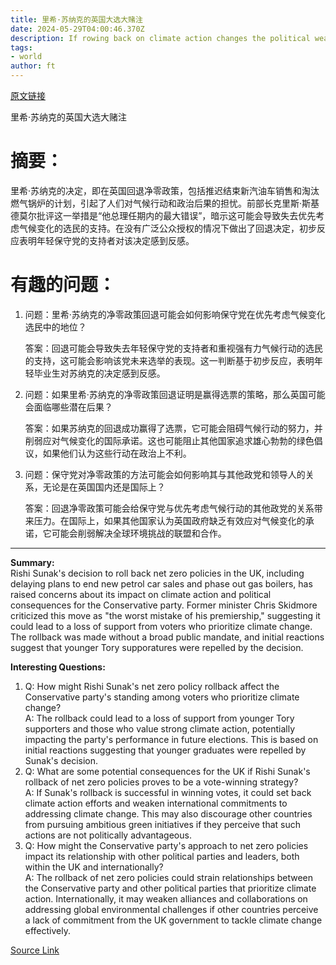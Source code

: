```yaml
---
title: 里希·苏纳克的英国大选大赌注
date: 2024-05-29T04:00:46.370Z
description: If rowing back on climate action changes the political weather for the Tories, the consequences will be far-reaching
tags: 
- world
author: ft
---
```


[原文链接](https://ft.com/content/061f943e-3479-4894-be2b-6bf052a82a74)

里希·苏纳克的英国大选大赌注

# 摘要：

里希·苏纳克的决定，即在英国回退净零政策，包括推迟结束新汽油车销售和淘汰燃气锅炉的计划，引起了人们对气候行动和政治后果的担忧。前部长克里斯·斯基德莫尔批评这一举措是“他总理任期内的最大错误”，暗示这可能会导致失去优先考虑气候变化的选民的支持。在没有广泛公众授权的情况下做出了回退决定，初步反应表明年轻保守党的支持者对该决定感到反感。

# 有趣的问题：

1. 问题：里希·苏纳克的净零政策回退可能会如何影响保守党在优先考虑气候变化选民中的地位？

   答案：回退可能会导致失去年轻保守党的支持者和重视强有力气候行动的选民的支持，这可能会影响该党未来选举的表现。这一判断基于初步反应，表明年轻毕业生对苏纳克的决定感到反感。

2. 问题：如果里希·苏纳克的净零政策回退证明是赢得选票的策略，那么英国可能会面临哪些潜在后果？

   答案：如果苏纳克的回退成功赢得了选票，它可能会阻碍气候行动的努力，并削弱应对气候变化的国际承诺。这也可能阻止其他国家追求雄心勃勃的绿色倡议，如果他们认为这些行动在政治上不利。

3. 问题：保守党对净零政策的方法可能会如何影响其与其他政党和领导人的关系，无论是在英国国内还是国际上？

   答案：回退净零政策可能会给保守党与优先考虑气候行动的其他政党的关系带来压力。在国际上，如果其他国家认为英国政府缺乏有效应对气候变化的承诺，它可能会削弱解决全球环境挑战的联盟和合作。

---

**Summary:**  
Rishi Sunak's decision to roll back net zero policies in the UK, including delaying plans to end new petrol car sales and phase out gas boilers, has raised concerns about its impact on climate action and political consequences for the Conservative party. Former minister Chris Skidmore criticized this move as "the worst mistake of his premiership," suggesting it could lead to a loss of support from voters who prioritize climate change. The rollback was made without a broad public mandate, and initial reactions suggest that younger Tory supporatures were repelled by the decision.

**Interesting Questions:**  
1. Q: How might Rishi Sunak's net zero policy rollback affect the Conservative party's standing among voters who prioritize climate change?  
A: The rollback could lead to a loss of support from younger Tory supporters and those who value strong climate action, potentially impacting the party's performance in future elections. This is based on initial reactions suggesting that younger graduates were repelled by Sunak's decision.
2. Q: What are some potential consequences for the UK if Rishi Sunak's rollback of net zero policies proves to be a vote-winning strategy?  
A: If Sunak's rollback is successful in winning votes, it could set back climate action efforts and weaken international commitments to addressing climate change. This may also discourage other countries from pursuing ambitious green initiatives if they perceive that such actions are not politically advantageous.
3. Q: How might the Conservative party's approach to net zero policies impact its relationship with other political parties and leaders, both within the UK and internationally?  
A: The rollback of net zero policies could strain relationships between the Conservative party and other political parties that prioritize climate action. Internationally, it may weaken alliances and collaborations on addressing global environmental challenges if other countries perceive a lack of commitment from the UK government to tackle climate change effectively.

[Source Link](https://ft.com/content/061f943e-3479-4894-be2b-6bf052a82a74)

